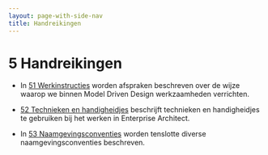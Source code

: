 ```yaml
---
layout: page-with-side-nav
title: Handreikingen
---
```

# 5 Handreikingen

- In [51 Werkinstructies](./Werkinstructies.md) worden afspraken beschreven over de wijze waarop we binnen Model Driven Design werkzaamheden verrichten.

- [52 Technieken en handigheidjes](./Handigheidjes.md) beschrijft technieken en handigheidjes te gebruiken bij het werken in Enterprise Architect.

- In [53 Naamgevingsconventies](./Naamgevingsconventies.md) worden tenslotte diverse naamgevingsconventies beschreven.
